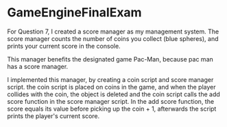 # GameEngineFinalExam

For Question 7, I created a score manager as my management system. The score manager counts the number of coins you collect (blue spheres), and prints your current score in the console. 

This manager benefits the designated game Pac-Man, because pac man has a score manager.

I implemented this manager, by creating a coin script and score manager script. the coin script is placed on coins in the game, and when the player collides with the coin, the object is deleted and the coin script calls the add score function in the score manager script. In the add score function, the score equals its value before picking up the coin + 1, afterwards the script prints the player's current score.
